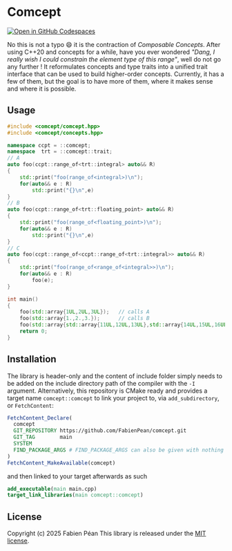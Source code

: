 # Comcept

[![Open in GitHub Codespaces](https://github.com/codespaces/badge.svg)](https://codespaces.new/FabienPean/comcept?quickstart=1)


No this is not a typo :smile: it is the contraction of _Composable Concepts_. After using C++20 and concepts for a while, have you ever wondered _"Dang, I really wish I could constrain the element type of this range"_, well do not go any further ! It reformulates concepts and type traits into a unified trait interface that can be used to build higher-order concepts. Currently, it has a few of them, but the goal is to have more of them, where it makes sense and where it is possible.

## Usage

```cpp
#include <comcept/comcept.hpp>
#include <comcept/concepts.hpp>

namespace ccpt = ::comcept;
namespace  trt = ::comcept::trait;
// A
auto foo(ccpt::range_of<trt::integral> auto&& R)
{
    std::print("foo(range_of<integral>)\n");
    for(auto&& e : R)
        std::print("{}\n",e)
}
// B
auto foo(ccpt::range_of<trt::floating_point> auto&& R)
{
    std::print("foo(range_of<floating_point>)\n");
    for(auto&& e : R)
        std::print("{}\n",e)
}
// C
auto foo(ccpt::range_of<ccpt::range_of<trt::integral>> auto&& R)
{
    std::print("foo(range_of<range_of<integral>>)\n");
    for(auto&& e : R)
        foo(e);
}

int main()
{
    foo(std::array{1UL,2UL,3UL});   // calls A
    foo(std::array{1.,2.,3.});      // calls B
    foo(std::array{std::array{11UL,12UL,13UL},std::array{14UL,15UL,16UL}}); // calls C
    return 0;
}
```

## Installation

The library is header-only and the content of include folder simply needs to be added on the include directory path of the compiler with the `-I` argument. Alternatively, this repository is CMake ready and provides a target name `comcept::comcept` to link your project to, via `add_subdirectory`, or `FetchContent`: 

```cmake
FetchContent_Declare(
  comcept
  GIT_REPOSITORY https://github.com/FabienPean/comcept.git
  GIT_TAG        main
  SYSTEM
  FIND_PACKAGE_ARGS # FIND_PACKAGE_ARGS can also be given with nothing after it, which indicates that find_package() can still be called if FETCHCONTENT_TRY_FIND_PACKAGE_MODE is set to OPT_IN, or is not set.
)
FetchContent_MakeAvailable(comcept)
```

and then linked to your target afterwards as such

```cmake
add_executable(main main.cpp)
target_link_libraries(main comcept::comcept)
```

## License

Copyright (c) 2025 Fabien Péan
This library is released under the [MIT license](LICENSE).
